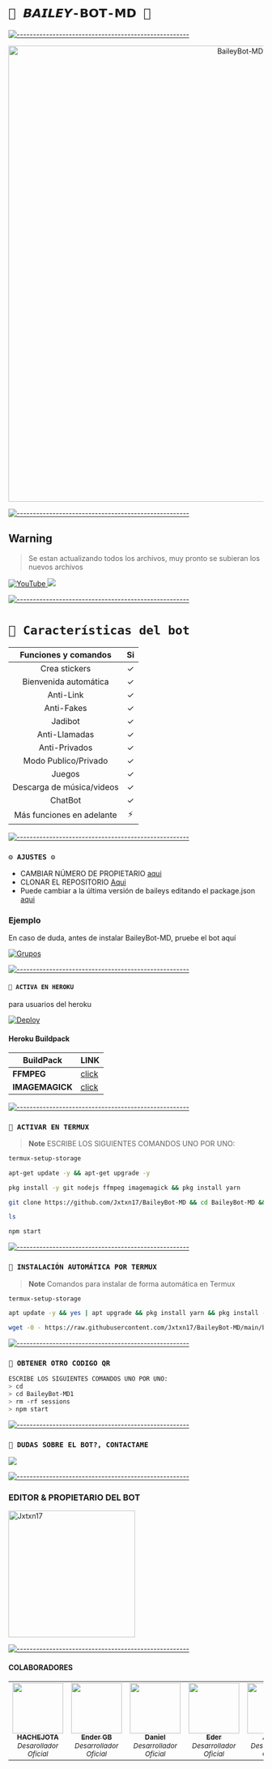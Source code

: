 # `🗿 𝘽𝘼𝙄𝙇𝙀𝙔-𝗕𝗢𝗧-𝗠𝗗 🗿` 

[![-----------------------------------------------------](https://raw.githubusercontent.com/andreasbm/readme/master/assets/lines/colored.png)](#table-of-contents)

<p align="center">
<img src="https://telegra.ph/file/3baddb6a33e14e1b59e83.jpg" alt="BaileyBot-MD" width="900"/>
</p>

[![-----------------------------------------------------](https://raw.githubusercontent.com/andreasbm/readme/master/assets/lines/colored.png)](#table-of-contents)


## **Warning**
> Se estan actualizando todos los archivos, muy pronto se subieran los nuevos archivos

<a href="https://www.youtube.com/@Azami_19">
<img src="https://img.shields.io/badge/YouTube-FF0000?style=for-the-badge&logo=youtube&logoColor=white" alt="YouTube">
</a>
<a href="https://instagram.com/azami.19">
<img src="https://img.shields.io/badge/Instagram-E4405F?style=for-the-badge&logo=instagram&logoColor=white">
</a>

[![-----------------------------------------------------](https://raw.githubusercontent.com/andreasbm/readme/master/assets/lines/colored.png)](#table-of-contents)

# `🍧 Características del bot`
|  Funciones y comandos  |                                           Si |
| :---------------------------------------------: | :-----------: |
| Crea stickers|✓|
| Bienvenida automática|✓|
| Anti-Link|✓|
| Anti-Fakes|✓|
| Jadibot |✓|
| Anti-Llamadas|✓|
| Anti-Privados|✓|
| Modo Publico/Privado|✓|
| Juegos|✓|
| Descarga de música/videos|✓|
| ChatBot|✓|
| Más funciones en adelante|⚡|

[![-----------------------------------------------------](https://raw.githubusercontent.com/andreasbm/readme/master/assets/lines/colored.png)](#table-of-contents)

### `⚙️ AJUSTES ⚙️` 
- CAMBIAR NÚMERO DE PROPIETARIO [aqui](https://github.com/Jxtxn17/BaileyBot-MD/blob/main/config.js)
- CLONAR EL REPOSITORIO [Aqui](https://github.com/Jxtxn17/BaileyBot-MD/fork)
- Puede cambiar a la última versión de baileys editando el package.json [aqui](https://github.com/Jxtxn17/BaileyBot-MD/blob/main/package.json#L42)

### Ejemplo 
En caso de duda, antes de instalar BaileyBot-MD, pruebe el bot aquí

[![Grupos](https://img.shields.io/badge/BaileyBot-25D366?style=for-the-badge&logo=whatsapp&logoColor=white)](https://chat.whatsapp.com/F5gQwucOrx9DxOTOtur0TO) 

[![-----------------------------------------------------](https://raw.githubusercontent.com/andreasbm/readme/master/assets/lines/colored.png)](#table-of-contents)


#### `🍭 ACTIVA EN HEROKU`
para usuarios del heroku

[![Deploy](https://www.herokucdn.com/deploy/button.svg)](https://heroku.com/deploy?template=https://github.com/Azami19/CuriosityBot-MD1)

#### Heroku Buildpack
| BuildPack | LINK |
|--------|--------|
| **FFMPEG** |[click](https://github.com/jonathanong/heroku-buildpack-ffmpeg-latest) |
| **IMAGEMAGICK** | [click](https://github.com/DuckyTeam/heroku-buildpack-imagemagick) |

[![-----------------------------------------------------](https://raw.githubusercontent.com/andreasbm/readme/master/assets/lines/colored.png)](#table-of-contents)

### `🍇 ACTIVAR EN TERMUX`
> **Note** ESCRIBE LOS SIGUIENTES COMANDOS UNO POR UNO:
```bash
termux-setup-storage
```

```bash
apt-get update -y && apt-get upgrade -y
```

```bash
pkg install -y git nodejs ffmpeg imagemagick && pkg install yarn
```

```bash
git clone https://github.com/Jxtxn17/BaileyBot-MD && cd BaileyBot-MD && yarn install && npm install
```

```bash
ls
```

```bash
npm start
```
[![-----------------------------------------------------](https://raw.githubusercontent.com/andreasbm/readme/master/assets/lines/colored.png)](#table-of-contents)

### `🍬 INSTALACIÓN AUTOMÁTICA POR TERMUX`

> **Note** Comandos para instalar de forma automática en Termux  
```bash
termux-setup-storage
```
```bash
apt update -y && yes | apt upgrade && pkg install yarn && pkg install -y
```
```bash
wget -0 - https://raw.githubusercontent.com/Jxtxn17/BaileyBot-MD/main/bailey.sh | bash
```
[![-----------------------------------------------------](https://raw.githubusercontent.com/andreasbm/readme/master/assets/lines/colored.png)](#table-of-contents)

### `🍫 OBTENER OTRO CODIGO QR`
```bash
ESCRIBE LOS SIGUIENTES COMANDOS UNO POR UNO:
> cd 
> cd BaileyBot-MD1
> rm -rf sessions
> npm start
```
[![-----------------------------------------------------](https://raw.githubusercontent.com/andreasbm/readme/master/assets/lines/colored.png)](#table-of-contents)

 ### `🍒 DUDAS SOBRE EL BOT?, CONTACTAME`

<a href="https://wa.me/51929972576"><img src="https://img.shields.io/badge/WhatsApp-25D366?style=for-the-badge&logo=whatsapp&logoColor=white" />

[![-----------------------------------------------------](https://raw.githubusercontent.com/andreasbm/readme/master/assets/lines/colored.png)](#table-of-contents)

### EDITOR & PROPIETARIO DEL BOT
<a href="https://github.com/Jxtxn17 "><img src="https://github.com/Jxtxn17.png" width="250" height="250" alt="Jxtxn17"/></a>

[![-----------------------------------------------------](https://raw.githubusercontent.com/andreasbm/readme/master/assets/lines/colored.png)](#table-of-contents)

#### COLABORADORES 
<!-- prettier-ignore-start -->
<!-- markdownlint-disable -->
<table>
  <tr>
 
  <td align="center"><a 
  href="https://github.com/HACHEJOTA"><img src="https://github.com/HACHEJOTA.png?size=100" width="100px;" alt=""/><br /><sub><b>HACHEJOTA</b></sub></a><br /><sub><i>Desarollador Oficial</i></sub></td>
    <td align="center"><a href="https://github.com/Ender-GB-Isis777"><img src="https://github.com/Ender-GB-Isis777.png?size=100" width="100px;" alt=""/><br /><sub><b>Ender GB</b></sub></a><br /><sub><i>Desarrollador Oficial</i>
    <td align="center"><a 
       <td align="center"><a href="https://github.com/DanielDiod"><img src="https://github.com/DanielDiod.png?size=100" width="100px;" alt=""/><br /><sub><b>Daniel</b></sub></a><br /><sub><i>Desarrollador Oficial</i>
    <td align="center"><a 
       <td align="center"><a href="https://github.com/WOTCHITO"><img src="https://github.com/WOTCHITO.png?size=100" width="100px;" alt=""/><br /><sub><b>Eder</b></sub></a><br /><sub><i>Desarrollador Oficial</i>
    <td align="center"><a 
 <td align="center"><a href="https://github.com/AzamiJS"><img src="https://github.com/AzamiJS.png?size=100" width="100px;" alt=""/><br /><sub><b>Alexis</b></sub></a><br /><sub><i>Desarrollador Oficial</i>
    <td align="center"><a